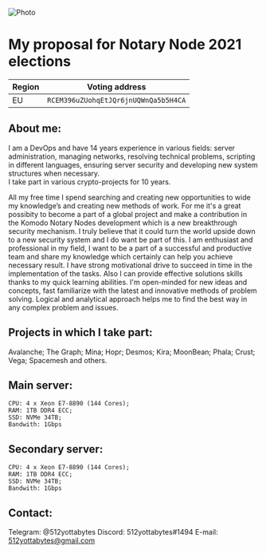 ![Photo](https://i.ibb.co/njv8G3c/PHOTO.png)

# My proposal for Notary Node 2021 elections  
| Region | Voting address |
| --- | --- |
| EU | ```RCEM396uZUohqEtJQr6jnUQWnQa5b5H4CA``` |

## About me:

I am a DevOps and have 14 years experience in various fields: server administration, managing networks, resolving technical problems, scripting in different languages, ensuring server security and developing new system structures when necessary.<br>
I take part in various crypto-projects for 10 years.<br>

All my free time I spend searching and creating new opportunities to wide my knowledge’s and creating new methods of work.
For me it's a great possibity to become a part of a global project and make a contribution in the Komodo Notary Nodes development which is a new breakthrough security mechanism. 
I truly believe that it could turn the world upside down to a new security system and I do want be part of this.
I am enthusiast and professional in my field, I want to be a part of a successful and productive team and share my knowledge which certainly can help you achieve necessary result.
I have strong motivational drive to succeed in time in the implementation of the tasks. Also I can provide effective solutions skills thanks to my quick learning abilities. 
I'm open-minded for new ideas and concepts, fast familiarize with the latest and innovative methods of problem solving. Logical and analytical approach helps me to find the best way in any complex problem and issues.

## Projects in which I take part:
Avalanche; 
The Graph; 
Mina; 
Hopr; 
Desmos; 
Kira; 
MoonBean; 
Phala; 
Crust; 
Vega; 
Spacemesh and others.


## Main server:
    CPU: 4 x Xeon E7-8890 (144 Cores);
    RAM: 1TB DDR4 ECC;
    SSD: NVMe 34TB;
    Bandwith: 1Gbps

## Secondary server:
    CPU: 4 x Xeon E7-8890 (144 Cores);
    RAM: 1TB DDR4 ECC;
    SSD: NVMe 34TB;
    Bandwith: 1Gbps

## Contact:  
Telegram: @512yottabytes
Discord: 512yottabytes#1494
E-mail:	512yottabytes@gmail.com
